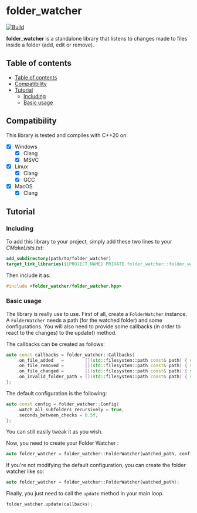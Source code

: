 # folder_watcher

[![Build](https://github.com/CoolLibs/folder_watcher/actions/workflows/build.yml/badge.svg)](https://github.com/CoolLibs/folder_watcher/actions/workflows/build.yml)

**folder_watcher** is a standalone library that listens to changes made to files inside a folder (add, edit or remove).

## Table of contents

- [Table of contents](#table-of-contents)
- [Compatibility](#compatibility)
- [Tutorial](#tutorial)
  - [Including](#including)
  - [Basic usage](#basic-usage)

## Compatibility

This library is tested and compiles with C++20 on:
- [x] Windows
    - [x] Clang
    - [x] MSVC
- [x] Linux
    - [x] Clang
    - [x] GCC
- [x] MacOS
    - [x] Clang

## Tutorial

### Including

To add this library to your project, simply add these two lines to your *CMakeLists.txt*:
```cmake
add_subdirectory(path/to/folder_watcher)
target_link_libraries(${PROJECT_NAME} PRIVATE folder_watcher::folder_watcher)
```

Then include it as:
```cpp
#include <folder_watcher/folder_watcher.hpp>
```

### Basic usage

The library is really use to use. First of all, create a `FolderWatcher` instance. A `FolderWatcher` needs a path (for the watched folder) and some configurations. You will also need to provide some callbacks (in order to react to the changes) to the update() method.

The callbacks can be created as follows:
```c++
auto const callbacks = folder_watcher::Callbacks{
    .on_file_added   =        [](std::filesystem::path const& path) { std::cout << "File added: " << path.string() << '\n'; },
    .on_file_removed =        [](std::filesystem::path const& path) { std::cout << "File removed: " << path.string() << '\n'; },
    .on_file_changed =        [](std::filesystem::path const& path) { std::cout << "File changed: " << path.string() << '\n'; },
    .on_invalid_folder_path = [](std::filesystem::path const& path) { std::cout << "Folder path invalid: " << path.string() << '\n'; }
};
```

The default configuration is the following:

```c++
auto const config = folder_watcher::Config{
    .watch_all_subfolders_recursively = true,
    .seconds_between_checks = 0.5f,
};
```

You can still easily tweak it as you wish.

Now, you need to create your Folder Watcher :

```c++
auto folder_watcher = folder_watcher::FolderWatcher{watched_path, config};
```

If you're not modifying the default configuration, you can create the folder watcher like so:

```c++
auto folder_watcher = folder_watcher::FolderWatcher{watched_path};
```


Finally, you just need to call the `update` method in your main loop.

```c++
folder_watcher.update(callbacks);
```